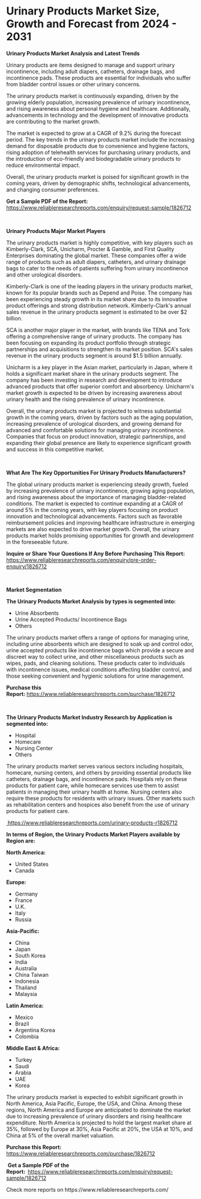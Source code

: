 <p><h1>Urinary Products Market Size, Growth and Forecast from 2024 - 2031</h1></p><p><strong>Urinary Products Market Analysis and Latest Trends</strong></p>
<p><p>Urinary products are items designed to manage and support urinary incontinence, including adult diapers, catheters, drainage bags, and incontinence pads. These products are essential for individuals who suffer from bladder control issues or other urinary concerns.</p><p>The urinary products market is continuously expanding, driven by the growing elderly population, increasing prevalence of urinary incontinence, and rising awareness about personal hygiene and healthcare. Additionally, advancements in technology and the development of innovative products are contributing to the market growth.</p><p>The market is expected to grow at a CAGR of 9.2% during the forecast period. The key trends in the urinary products market include the increasing demand for disposable products due to convenience and hygiene factors, rising adoption of telehealth services for purchasing urinary products, and the introduction of eco-friendly and biodegradable urinary products to reduce environmental impact.</p><p>Overall, the urinary products market is poised for significant growth in the coming years, driven by demographic shifts, technological advancements, and changing consumer preferences.</p></p>
<p><strong>Get a Sample PDF of the Report:&nbsp;</strong> <a href="https://www.reliableresearchreports.com/enquiry/request-sample/1826712">https://www.reliableresearchreports.com/enquiry/request-sample/1826712</a></p>
<p>&nbsp;</p>
<p><strong>Urinary Products Major Market Players</strong></p>
<p><p>The urinary products market is highly competitive, with key players such as Kimberly-Clark, SCA, Unicharm, Procter & Gamble, and First Quality Enterprises dominating the global market. These companies offer a wide range of products such as adult diapers, catheters, and urinary drainage bags to cater to the needs of patients suffering from urinary incontinence and other urological disorders.</p><p>Kimberly-Clark is one of the leading players in the urinary products market, known for its popular brands such as Depend and Poise. The company has been experiencing steady growth in its market share due to its innovative product offerings and strong distribution network. Kimberly-Clark's annual sales revenue in the urinary products segment is estimated to be over $2 billion.</p><p>SCA is another major player in the market, with brands like TENA and Tork offering a comprehensive range of urinary products. The company has been focusing on expanding its product portfolio through strategic partnerships and acquisitions to strengthen its market position. SCA's sales revenue in the urinary products segment is around $1.5 billion annually.</p><p>Unicharm is a key player in the Asian market, particularly in Japan, where it holds a significant market share in the urinary products segment. The company has been investing in research and development to introduce advanced products that offer superior comfort and absorbency. Unicharm's market growth is expected to be driven by increasing awareness about urinary health and the rising prevalence of urinary incontinence.</p><p>Overall, the urinary products market is projected to witness substantial growth in the coming years, driven by factors such as the aging population, increasing prevalence of urological disorders, and growing demand for advanced and comfortable solutions for managing urinary incontinence. Companies that focus on product innovation, strategic partnerships, and expanding their global presence are likely to experience significant growth and success in this competitive market.</p></p>
<p>&nbsp;</p>
<p><strong>What Are The Key Opportunities For Urinary Products Manufacturers?</strong></p>
<p><p>The global urinary products market is experiencing steady growth, fueled by increasing prevalence of urinary incontinence, growing aging population, and rising awareness about the importance of managing bladder-related conditions. The market is expected to continue expanding at a CAGR of around 5% in the coming years, with key players focusing on product innovation and technological advancements. Factors such as favorable reimbursement policies and improving healthcare infrastructure in emerging markets are also expected to drive market growth. Overall, the urinary products market holds promising opportunities for growth and development in the foreseeable future.</p></p>
<p><strong>Inquire or Share Your Questions If Any Before Purchasing This Report:</strong> <a href="https://www.reliableresearchreports.com/enquiry/pre-order-enquiry/1826712">https://www.reliableresearchreports.com/enquiry/pre-order-enquiry/1826712</a></p>
<p>&nbsp;</p>
<p><strong>Market Segmentation</strong></p>
<p><strong>The Urinary Products Market Analysis by types is segmented into:</strong></p>
<p><ul><li>Urine Absorbents</li><li>Urine Accepted Products/ Incontinence Bags</li><li>Others</li></ul></p>
<p><p>The urinary products market offers a range of options for managing urine, including urine absorbents which are designed to soak up and control odor, urine accepted products like incontinence bags which provide a secure and discreet way to collect urine, and other miscellaneous products such as wipes, pads, and cleaning solutions. These products cater to individuals with incontinence issues, medical conditions affecting bladder control, and those seeking convenient and hygienic solutions for urine management.</p></p>
<p><strong>Purchase this Report:&nbsp;</strong><a href="https://www.reliableresearchreports.com/purchase/1826712">https://www.reliableresearchreports.com/purchase/1826712</a></p>
<p>&nbsp;</p>
<p><strong>The Urinary Products Market Industry Research by Application is segmented into:</strong></p>
<p><ul><li>Hospital</li><li>Homecare</li><li>Nursing Center</li><li>Others</li></ul></p>
<p><p>The urinary products market serves various sectors including hospitals, homecare, nursing centers, and others by providing essential products like catheters, drainage bags, and incontinence pads. Hospitals rely on these products for patient care, while homecare services use them to assist patients in managing their urinary health at home. Nursing centers also require these products for residents with urinary issues. Other markets such as rehabilitation centers and hospices also benefit from the use of urinary products for patient care.</p></p>
<p><a href="https://www.reliableresearchreports.com/urinary-products-r1826712">&nbsp;https://www.reliableresearchreports.com/urinary-products-r1826712</a></p>
<p><strong>In terms of Region, the Urinary Products Market Players available by Region are:</strong></p>
<p>
    <p> <strong> North America: </strong>
        <ul>
            <li>United States</li>
            <li>Canada</li>
        </ul>
        </p> 
    <p> <strong> Europe: </strong>
        <ul>
            <li>Germany</li>
            <li>France</li>
            <li>U.K.</li>
            <li>Italy</li>
            <li>Russia</li>
        </ul>
        </p> 
    <p> <strong> Asia-Pacific: </strong>
        <ul>
            <li>China</li>
            <li>Japan</li>
            <li>South Korea</li>
            <li>India</li>
            <li>Australia</li>
            <li>China Taiwan</li>
            <li>Indonesia</li>
            <li>Thailand</li>
            <li>Malaysia</li>
        </ul>
        </p> 
    <p> <strong> Latin America: </strong>
        <ul>
            <li>Mexico</li>
            <li>Brazil</li>
            <li>Argentina Korea</li>
            <li>Colombia</li>
        </ul>
        </p> 
    <p> <strong> Middle East & Africa: </strong>
        <ul>
            <li>Turkey</li>
            <li>Saudi</li>
            <li>Arabia</li>
            <li>UAE</li>
            <li>Korea</li>
        </ul>
    </p>
    </p>
<p><p>The urinary products market is expected to exhibit significant growth in North America, Asia Pacific, Europe, the USA, and China. Among these regions, North America and Europe are anticipated to dominate the market due to increasing prevalence of urinary disorders and rising healthcare expenditure. North America is projected to hold the largest market share at 35%, followed by Europe at 30%, Asia Pacific at 20%, the USA at 10%, and China at 5% of the overall market valuation.</p></p>
<p><strong>Purchase this Report: </strong><a href="https://www.reliableresearchreports.com/purchase/1826712">https://www.reliableresearchreports.com/purchase/1826712</a></p>
<p>&nbsp;<strong>Get a Sample PDF of the Report:&nbsp;&nbsp;</strong><a href="https://www.reliableresearchreports.com/enquiry/request-sample/1826712">https://www.reliableresearchreports.com/enquiry/request-sample/1826712</a></p>
<p><strong></strong></p>
<p>Check more reports on https://www.reliableresearchreports.com/</p>